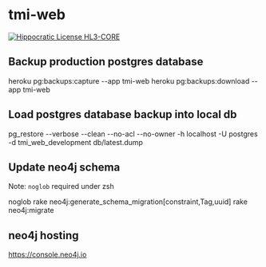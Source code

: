 # tmi-web

[![Hippocratic License HL3-CORE](https://img.shields.io/static/v1?label=Hippocratic%20License&message=HL3-CORE&labelColor=5e2751&color=bc8c3d)](https://firstdonoharm.dev/version/3/0/core.html)

## Backup production postgres database

  heroku pg:backups:capture --app tmi-web 
  heroku pg:backups:download --app tmi-web
  
## Load postgres database backup into local db

  pg_restore --verbose --clean --no-acl --no-owner -h localhost -U postgres -d tmi_web_development db/latest.dump
  
## Update neo4j schema

Note: `noglob` required under zsh

  noglob rake neo4j:generate_schema_migration[constraint,Tag,uuid]
  rake neo4j:migrate

## neo4j hosting

  https://console.neo4j.io

